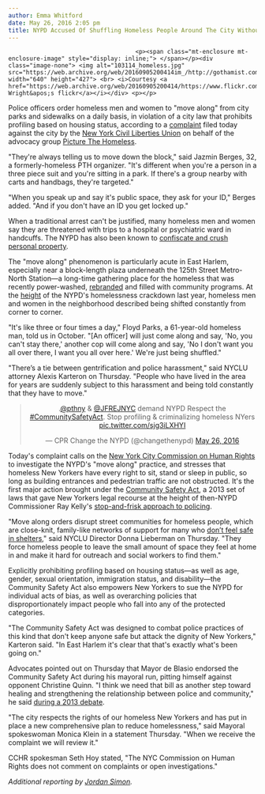 ```yaml
---
author: Emma Whitford
date: May 26, 2016 2:05 pm
title: NYPD Accused Of Shuffling Homeless People Around The City Without Legal Justification
---
```


	
										<p><span class="mt-enclosure mt-enclosure-image" style="display: inline;"> </span></p><div class="image-none"> <img alt="103114_homeless.jpg" src="https://web.archive.org/web/20160905200414im_/http://gothamist.com/attachments/nyc_ewhitford/103114_homeless.jpg" width="640" height="427"> <br> <i>Courtesy <a href="https://web.archive.org/web/20160905200414/https://www.flickr.com/photos/jswright/329527108/sizes/z/">Jesse Wright&apos;s flickr</a></i></div> <p></p>

<p>Police officers order homeless men and women to &quot;move along&quot; from city parks and sidewalks on a daily basis, in violation of a city law that prohibits profiling based on housing status, according to a <a href="https://web.archive.org/web/20160905200414/http://www.nyclu.org/news/complaint-nypd-unlawfully-orders-homeless-people-leave-public-spaces">complaint</a> filed today against the city by the <a href="https://web.archive.org/web/20160905200414/http://www.nyclu.org/">New York Civil Liberties Union</a> on behalf of the advocacy group <a href="https://web.archive.org/web/20160905200414/http://picturethehomeless.org/">Picture The Homeless</a>. </p>

<p>&quot;They&apos;re always telling us to move down the block,&quot; said Jazmin Berges, 32, a formerly-homeless PTH organizer. &quot;It&apos;s different when you&apos;re a person in a three piece suit and you&apos;re sitting in a park. If there&apos;s a group nearby with carts and handbags, they&apos;re targeted.&quot; </p>

<p>&quot;When you speak up and say it&apos;s public space, they ask for your ID,&quot; Berges added. &quot;And if you don&apos;t have an ID you get locked up.&quot; </p>

<p>When a traditional arrest can&apos;t be justified, many homeless men and women say they are threatened with trips to a hospital or psychiatric ward in handcuffs. The NYPD has also been known to <a href="https://web.archive.org/web/20160905200414/http://gothamist.com/2015/10/13/harlem_homeless_raid.php">confiscate and crush personal property</a>. </p>

<p>The &quot;move along&quot; phenomenon is particularly acute in East Harlem, especially near a block-length plaza underneath the 125th Street Metro-North Station&#x2014;a long-time gathering place for the homeless that was recently power-washed, <a href="https://web.archive.org/web/20160905200414/http://www.nhema.com/uptowngrandcentral/">rebranded</a> and filled with community programs. At the <a href="https://web.archive.org/web/20160905200414/http://gothamist.com/2015/09/03/exclusive_photo_op_whoa.php">height</a> of the NYPD&apos;s homelessness crackdown last year, homeless men and women in the neighborhood described being shifted constantly from corner to corner. </p>

<p>&quot;It&apos;s like three or four times a day,&quot; Floyd Parks, a 61-year-old homeless man, told us in October. &quot;[An officer] will just come along and say, &apos;No, you can&apos;t stay there,&apos; another cop will come along and say, &apos;No I don&apos;t want you all over there, I want you all over here.&apos; We&apos;re just being shuffled.&quot;</p>

<p>&quot;There&#x2019;s a tie between gentrification and police harassment,&quot; said NYCLU attorney Alexis Karteron on Thursday. &quot;People who have lived in the area for years are suddenly subject to this harassment and being told constantly that they have to move.&quot; </p>

<center><blockquote class="twitter-tweet" data-lang="en"><p lang="en" dir="ltr">.<a href="https://web.archive.org/web/20160905200414/https://twitter.com/pthny">@pthny</a> &amp; <a href="https://web.archive.org/web/20160905200414/https://twitter.com/JFREJNYC">@JFREJNYC</a> demand NYPD Respect the <a href="https://web.archive.org/web/20160905200414/https://twitter.com/hashtag/CommunitySafetyAct?src=hash">#CommunitySafetyAct</a>. Stop profiling &amp; criminalizing homeless NYers <a href="https://web.archive.org/web/20160905200414/https://t.co/sjg3iLXHYI">pic.twitter.com/sjg3iLXHYI</a></p>&#x2014; CPR Change the NYPD (@changethenypd) <a href="https://web.archive.org/web/20160905200414/https://twitter.com/changethenypd/status/735858798024359939">May 26, 2016</a></blockquote>
<script async src="//web.archive.org/web/20160905200414js_/http://platform.twitter.com/widgets.js" charset="utf-8"></script></center>

<p>Today&apos;s complaint calls on the <a href="https://web.archive.org/web/20160905200414/http://www.nyc.gov/html/cchr/html/home/home.shtml">New York City Commission on Human Rights</a> to investigate the NYPD&apos;s &quot;move along&quot; practice, and stresses that homeless New Yorkers have every right to sit, stand or sleep in public, so long as building entrances and pedestrian traffic are not obstructed. It&apos;s the first major action brought under the <a href="https://web.archive.org/web/20160905200414/http://gothamist.com/2013/06/27/council_votes_to_check_nypds_power.php">Community Safety Act</a>, a 2013 set of laws that gave New Yorkers legal recourse at the height of then-NYPD Commissioner Ray Kelly&apos;s <a href="https://web.archive.org/web/20160905200414/http://gothamist.com/tags/stop-and-frisk">stop-and-frisk approach to policing</a>. </p>

<p>&quot;Move along orders disrupt street communities for homeless people, which are close-knit, family-like networks of support for many who <a href="https://web.archive.org/web/20160905200414/http://gothamist.com/2015/04/20/animal_care_and_control_not_caring.php">don&#x2019;t feel safe in shelters</a>,&quot; said NYCLU Director Donna Lieberman on Thursday. &quot;They force homeless people to leave the small amount of space they feel at home in and make it hard for outreach and social workers to find them.&quot; </p>

<p>Explicitly prohibiting profiling based on housing status&#x2014;as well as age, gender, sexual orientation, immigration status, and disability&#x2014;the Community Safety Act also empowers New Yorkers to sue the NYPD for individual acts of bias, as well as overarching policies that disproportionately impact people who fall into any of the protected categories.  </p>

<p>&quot;The Community Safety Act was designed to combat police practices of this kind that don&apos;t keep anyone safe but attack the dignity of New Yorkers,&quot; Karteron said. &quot;In East Harlem it&apos;s clear that that&apos;s exactly what&apos;s been going on.&quot; </p>

<p>Advocates pointed out on Thursday that Mayor de Blasio endorsed the Community Safety Act during his mayoral run, pitting himself against opponent Christine Quinn. &quot;I think we need that bill as another step toward healing and strengthening the relationship between police and community,&quot; he said <a href="https://web.archive.org/web/20160905200414/http://www.nytimes.com/2013/04/25/nyregion/mayoral-candidates-turn-focus-to-public-safety.html?_r=0">during a 2013 debate</a>.  </p>

<p>&quot;The city respects the rights of our homeless New Yorkers and has put in place a new comprehensive plan to reduce homelessness,&quot; said Mayoral spokeswoman Monica Klein in a statement Thursday. &quot;When we receive the complaint we will review it.&quot; </p>

<p>CCHR spokesman Seth Hoy stated, &quot;The NYC Commission on Human Rights does not comment on complaints or open investigations.&quot; </p>

<p><em>Additional reporting by <a href="https://web.archive.org/web/20160905200414/https://twitter.com/jordansimon78">Jordan Simon</a>.</em> </p>					
										
									
				